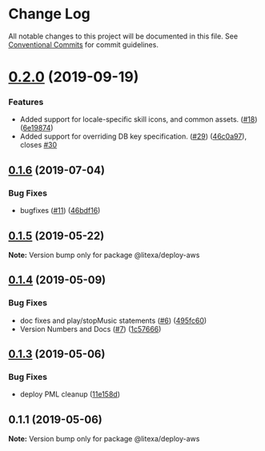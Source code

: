 # Change Log

All notable changes to this project will be documented in this file.
See [Conventional Commits](https://conventionalcommits.org) for commit guidelines.

# [0.2.0](https://github.com/alexa-games/litexa/compare/v0.1.6...v0.2.0) (2019-09-19)


### Features

* Added support for locale-specific skill icons, and common assets. ([#18](https://github.com/alexa-games/litexa/issues/18)) ([6e19874](https://github.com/alexa-games/litexa/commit/6e19874))
* Added support for overriding DB key specification. ([#29](https://github.com/alexa-games/litexa/issues/29)) ([46c0a97](https://github.com/alexa-games/litexa/commit/46c0a97)), closes [#30](https://github.com/alexa-games/litexa/issues/30)





## [0.1.6](https://github.com/alexa-games/litexa/compare/v0.1.5...v0.1.6) (2019-07-04)


### Bug Fixes

* bugfixes ([#11](https://github.com/alexa-games/litexa/issues/11)) ([46bdf16](https://github.com/alexa-games/litexa/commit/46bdf16))





## [0.1.5](https://github.com/alexa-games/litexa/compare/v0.1.4...v0.1.5) (2019-05-22)

**Note:** Version bump only for package @litexa/deploy-aws





## [0.1.4](https://github.com/alexa-games/litexa/compare/v0.1.3...v0.1.4) (2019-05-09)


### Bug Fixes

* doc fixes and play/stopMusic statements ([#6](https://github.com/alexa-games/litexa/issues/6)) ([495fc60](https://github.com/alexa-games/litexa/commit/495fc60))
* Version Numbers and Docs ([#7](https://github.com/alexa-games/litexa/issues/7)) ([1c57666](https://github.com/alexa-games/litexa/commit/1c57666))





## [0.1.3](https://github.com/alexa-labs/litexa/compare/v0.1.1...v0.1.3) (2019-05-06)


### Bug Fixes

* deploy PML cleanup ([11e158d](https://github.com/alexa-labs/litexa/commit/11e158d))





## 0.1.1 (2019-05-06)

**Note:** Version bump only for package @litexa/deploy-aws
